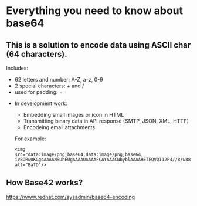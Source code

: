 # Everything you need to know about base64
## This is a solution to encode data using ASCII char (64 characters). 
Includes:
  + 62 letters and number: A-Z, a-z, 0-9
  + 2 special characters:  +  and /
  + used for padding: =

- In development work:
  + Embedding small images or icon in HTML
  + Transmitting binary data in API response (SMTP, JSON, XML, HTTP)
  + Encodeing email attachments

   For example:

  ```
  <img
  src="data:image/png;base64,data:image/png;base64, iVBORw0KGgoAAAANSUhEUgAAAAUAAAAFCAYAAACNbyblAAAAHElEQVQI12P4//8/w38GIAXDIBKE0DHxgljNBAAO9TXL0Y4OHwAAAABJRU5ErkJggg=="
  alt="BaTD"/>

## How Base42 works?

https://www.redhat.com/sysadmin/base64-encoding
